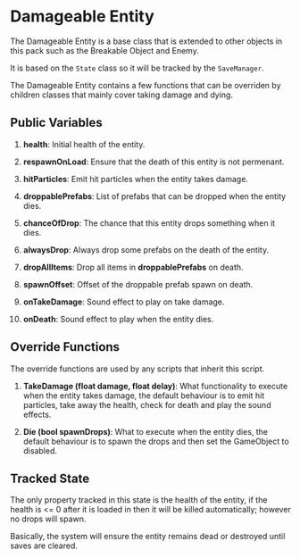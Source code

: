 # Damageable Entity

The Damageable Entity is a base class that is extended to other objects in this pack such as the Breakable Object and Enemy.

It is based on the `State` class so it will be tracked by the `SaveManager`.

The Damageable Entity contains a few functions that can be overriden by children classes that mainly cover taking damage and dying.

## Public Variables

1. **health**: Initial health of the entity.

2. **respawnOnLoad**: Ensure that the death of this entity is not permenant.

3. **hitParticles**: Emit hit particles when the entity takes damage.

4. **droppablePrefabs**: List of prefabs that can be dropped when the entity dies.

5. **chanceOfDrop**: The chance that this entity drops something when it dies.

6. **alwaysDrop**: Always drop some prefabs on the death of the entity.

7. **dropAllItems**: Drop all items in **droppablePrefabs** on death.

8. **spawnOffset**: Offset of the droppable prefab spawn on death.

9. **onTakeDamage**: Sound effect to play on take damage.

10. **onDeath**: Sound effect to play when the entity dies.

## Override Functions

The override functions are used by any scripts that inherit this script.

1. **TakeDamage (float damage, float delay)**: What functionality to execute when the entity takes damage, the default behaviour is to emit hit particles, take away the health, check for death and play the sound effects.

2. **Die (bool spawnDrops)**: What to execute when the entity dies, the default behaviour is to spawn the drops and then set the GameObject to disabled.

## Tracked State

The only property tracked in this state is the health of the entity, if the health is <= 0 after it is loaded in then it will be killed automatically; however no drops will spawn.

Basically, the system will ensure the entity remains dead or destroyed until saves are cleared.
